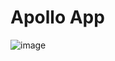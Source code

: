 # Apollo App
![image](https://github.com/ojpro/1st-flutter-app/assets/108437129/0a31dba8-9a92-4a28-93c5-db6c8c0b8e9e)
